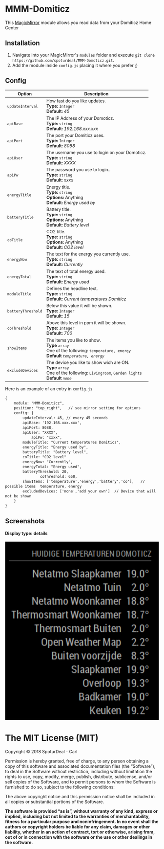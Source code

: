 # MMM-Domiticz

This <a href="https://github.com/MichMich/MagicMirror">MagicMirror</a> module allows you read data from your Domiticz Home Center


## Installation
1. Navigate into your MagicMirror's `modules` folder and execute `git clone https://github.com/spoturdeal/MMM-Domoticz.git`.
2. Add the module inside `config.js` placing it where you prefer ;)


## Config


|Option|Description|
|---|---|
|`updateInterval`|How fast do you like updates.<br>**Type:** `Integer`<br>**Default:** <i>45</i>| seconds 
|`apiBase`|The IP Address of your Domoticz.<br>**Type:** `string`<br>**Default:** <i>192.168.xxx.xxx</i>|
|`apiPort`|The port your Domiticz uses.<br>**Type:** `Integer`<br>**Default:** <i>8088</i>|
|`apiUser`| The username you use to login on your Domoticz. <br>**Type:** `string`<br>**Default:** <i>XXXX</i>
|`apiPw`| The password you use to login.. <br>**Type:** `string`<br>**Default:** <i>xxxx</i>
|`energyTitle`| Energy title. <br>**Type:** `string`<br>**Options:** Anything<br/>**Default:** <i>Energy used by</i>
|`batteryTitle`| Battery title. <br>**Type:** `string`<br>**Options:** Anything<br/>**Default:** <i>Battery level</i>
|`coTitle`| CO2 title. <br>**Type:** `string`<br>**Options:** Anything<br/>**Default:** <i>CO2 level</i>
|`energyNow`| The text for the energy you currently use. <br>**Type:** `string`<br>**Default:** <i>Currently</i>
|`energyTotal`| The text of total energy used. <br>**Type:** `string`<br>**Default:** <i>Energy used</i>
|`moduleTitle`| Defines the headline text.<br/>**Type:** `string`<br>**Default:** <i>Current temperatures Domiticz</i>
|`batteryThreshold`|Below this value it will be shown.<br>**Type:** `Integer`<br>**Default:** <i>15</i>|
|`coThreshold`|Above this level in ppm it will be shown.<br>**Type:** `Integer`<br>**Default:** <i>700</i>|
|`showItems`| The items you like to show. <br> **Type** `array`<br> One of the following: `temperature, energy` <br> **Default** <i>`temperature, energy`</i> |
|`excludeDevices`| The device you like to show wich are ON. <br> **Type** `array`<br> One of the following: `Livingroom`, `Garden lights` <br> **Default** <i>`none`</i> |

Here is an example of an entry in `config.js`
```
{
	module: "MMM-Domiticz",
	position: "top_right",   // see mirror setting for options
	config: {          
		updateInterval: 45, // every 45 seconds
		apiBase: '192.168.xxx.xxx',
		apiPort: 8088,
		apiUser: "XXXX",
        	apiPw: "xxxx",
		moduleTitle: "Current temperatures Domiticz",
		energyTitle: "Energy used by",
		batteryTitle: "Battery level",
		coTitle: "CO2 level"
		energyNow: "Currently",
		energyTotal: "Energy used",
		batteryThreshold: 20,
                coThreshold: 650,
		showItems: ['temperature','energy','battery','co'],   // possible items  temperature, energy
		excludedDevices: ['none','add your own']  // Device that will not be shown
	}
}
```

## Screenshots
#### Display type: details
![Screenshot of detail mode](/screendomoticz.png?raw=true )


The MIT License (MIT)
=====================

Copyright © 2018 SpoturDeal - Carl 

Permission is hereby granted, free of charge, to any person
obtaining a copy of this software and associated documentation
files (the “Software”), to deal in the Software without
restriction, including without limitation the rights to use,
copy, modify, merge, publish, distribute, sublicense, and/or sell
copies of the Software, and to permit persons to whom the
Software is furnished to do so, subject to the following
conditions:

The above copyright notice and this permission notice shall be
included in all copies or substantial portions of the Software.

**The software is provided “as is”, without warranty of any kind, express or implied, including but not limited to the warranties of merchantability,
fitness for a particular purpose and noninfringement. In no event shall the authors or copyright holders be liable for any claim, damages or other liability,
whether in an action of contract, tort or otherwise, arising from, out of or in connection with the software or the use or other dealings in the software.**

